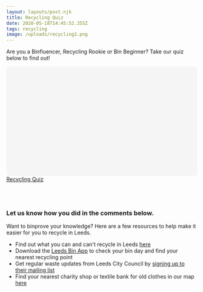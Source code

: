```yaml
---
layout: layouts/post.njk
title: Recycling Quiz
date: 2020-05-18T14:45:52.355Z
tags: recycling
image: /uploads/recycling2.png
---
```

Are you a Binfluencer, Recycling Rookie or Bin Beginner? Take our quiz below to find out!



<div
 class="canva-embed"
 data-design-id="DAD8nLGXP3s"
 data-height-ratio="0.5625"
 style="padding:56.2500% 5px 5px 5px;background:rgba(0,0,0,0.03);border-radius:8px;"
></div>
<script async src="https:&#x2F;&#x2F;sdk.canva.com&#x2F;v1&#x2F;embed.js"></script>
<a href="https:&#x2F;&#x2F;www.canva.com&#x2F;design&#x2F;DAD8nLGXP3s&#x2F;view?utm_content=DAD8nLGXP3s&amp;utm_campaign=designshare&amp;utm_medium=embeds&amp;utm_source=link" target="_blank" rel="noopener">Recycling Quiz</a>

<br><br>


### Let us know how you did in the comments below.

Want to binprove your knowledge? Here are a few resources to help make it easier for you to recycle in Leeds.

- Find out what you can and can't recycle in Leeds [here](https://www.zerowasteleeds.org.uk/posts/what-can-and-can't-be-recycled-in-leeds!/)
- Download the [Leeds Bin App](http://socsi.in/vEBX7) to check your bin day and find your nearest recycling point
- Get regular waste updates from Leeds City Council by [signing up to their mailing list](http://bit.ly/BinsEmail)
- Find your nearest charity shop or textile bank for old clothes in our map [here](https://www.google.com/maps/d/u/1/viewer?hl=en&mid=18ktKdUeew3oQpjOnezeTyLtt9pk1KK7w&ll=53.83676365656107%2C-1.5013154999999188&z=11&fbclid=IwAR3tBd2sKxAHM40vC7BDtY77nzTpAPN-y-qOAjFaBXpG4vLU98ESHQ7pYqc)